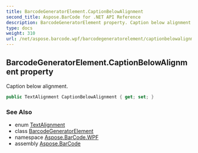 ```yaml
---
title: BarcodeGeneratorElement.CaptionBelowAlignment
second_title: Aspose.BarCode for .NET API Reference
description: BarcodeGeneratorElement property. Caption below alignment
type: docs
weight: 310
url: /net/aspose.barcode.wpf/barcodegeneratorelement/captionbelowalignment/
---
```

## BarcodeGeneratorElement.CaptionBelowAlignment property

Caption below alignment.

```csharp
public TextAlignment CaptionBelowAlignment { get; set; }
```

### See Also

* enum [TextAlignment](../../../aspose.barcode.generation/textalignment/)
* class [BarcodeGeneratorElement](../)
* namespace [Aspose.BarCode.WPF](../../barcodegeneratorelement/)
* assembly [Aspose.BarCode](../../../)


